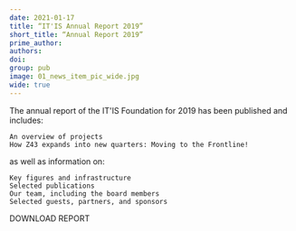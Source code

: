 ```yaml
---
date: 2021-01-17
title: “IT'IS Annual Report 2019”
short_title: “Annual Report 2019”
prime_author: 
authors: 
doi: 
group: pub
image: 01_news_item_pic_wide.jpg
wide: true
---
```

The annual report of the IT'IS Foundation for 2019 has been published and includes: 

    An overview of projects 
    How Z43 expands into new quarters: Moving to the Frontline! 

as well as information on:

    Key figures and infrastructure
    Selected publications
    Our team, including the board members
    Selected guests, partners, and sponsors

DOWNLOAD REPORT
